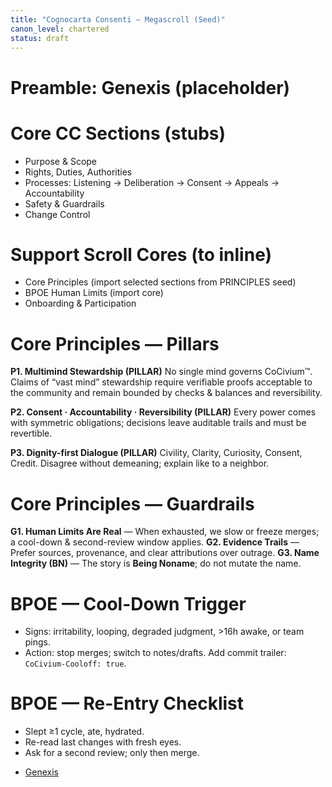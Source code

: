 ```yaml
---
title: "Cognocarta Consenti — Megascroll (Seed)"
canon_level: chartered
status: draft
---
```


# Preamble: Genexis (placeholder)

# Core CC Sections (stubs)
- Purpose & Scope
- Rights, Duties, Authorities
- Processes: Listening → Deliberation → Consent → Appeals → Accountability
- Safety & Guardrails
- Change Control

# Support Scroll Cores (to inline)
- Core Principles (import selected sections from PRINCIPLES seed)
- BPOE Human Limits (import core)
- Onboarding & Participation

<!-- BEGIN:CORE_EXCERPTS -->
# Core Principles — Pillars
**P1. Multimind Stewardship (PILLAR)**
No single mind governs CoCivium™. Claims of “vast mind” stewardship require verifiable proofs acceptable to the community and remain bounded by checks & balances and reversibility.

**P2. Consent · Accountability · Reversibility (PILLAR)**
Every power comes with symmetric obligations; decisions leave auditable trails and must be revertible.

**P3. Dignity-first Dialogue (PILLAR)**
Civility, Clarity, Curiosity, Consent, Credit. Disagree without demeaning; explain like to a neighbor.

# Core Principles — Guardrails
**G1. Human Limits Are Real** — When exhausted, we slow or freeze merges; a cool-down & second-review window applies.
**G2. Evidence Trails** — Prefer sources, provenance, and clear attributions over outrage.
**G3. Name Integrity (BN)** — The story is **Being Noname**; do not mutate the name.

# BPOE — Cool-Down Trigger
- Signs: irritability, looping, degraded judgment, >16h awake, or team pings.
- Action: stop merges; switch to notes/drafts. Add commit trailer: `CoCivium-Cooloff: true`.

# BPOE — Re-Entry Checklist
- Slept ≥1 cycle, ate, hydrated.
- Re-read last changes with fresh eyes.
- Ask for a second review; only then merge.
<!-- END:CORE_EXCERPTS -->


- [Genexis](sections/Genexis.md)

